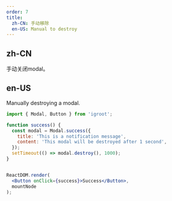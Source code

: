 ```yaml
---
order: 7
title:
  zh-CN: 手动移除
  en-US: Manual to destroy
---
```


## zh-CN

手动关闭modal。

## en-US

Manually destroying a modal.

````jsx
import { Modal, Button } from 'igroot';

function success() {
  const modal = Modal.success({
    title: 'This is a notification message',
    content: 'This modal will be destroyed after 1 second',
  });
  setTimeout(() => modal.destroy(), 1000);
}


ReactDOM.render(
  <Button onClick={success}>Success</Button>,
  mountNode
);
````
